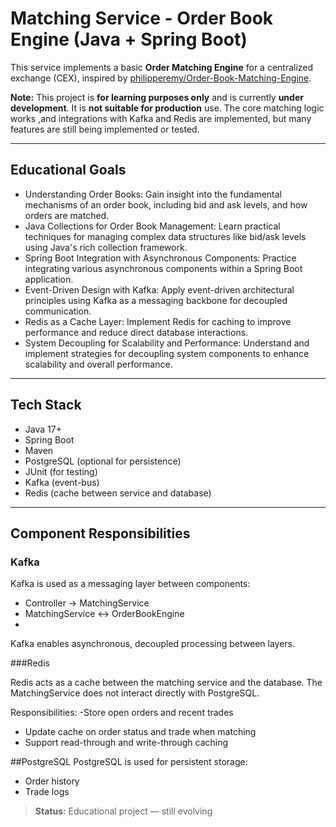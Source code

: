 # Matching Service - Order Book Engine (Java + Spring Boot)

This service implements a basic **Order Matching Engine** for a centralized exchange (CEX), inspired by [philipperemy/Order-Book-Matching-Engine](https://github.com/philipperemy/Order-Book-Matching-Engine).

**Note:** This project is **for learning purposes only** and is currently **under development**. It is **not suitable for production** use. The core matching logic works ,and integrations with Kafka and Redis are implemented, but many features are still being implemented or tested.

---

## Educational Goals
- Understanding Order Books: Gain insight into the fundamental mechanisms of an order book, including bid and ask levels, and how orders are matched.
- Java Collections for Order Book Management: Learn practical techniques for managing complex data structures like bid/ask levels using Java's rich collection framework.
- Spring Boot Integration with Asynchronous Components: Practice integrating various asynchronous components within a Spring Boot application.
- Event-Driven Design with Kafka: Apply event-driven architectural principles using Kafka as a messaging backbone for decoupled communication.
- Redis as a Cache Layer: Implement Redis for caching to improve performance and reduce direct database interactions.
- System Decoupling for Scalability and Performance: Understand and implement strategies for decoupling system components to enhance scalability and overall performance.

---

## Tech Stack

- Java 17+
- Spring Boot
- Maven
- PostgreSQL (optional for persistence)
- JUnit (for testing)
- Kafka (event-bus)
- Redis (cache between service and database)

---

## Component Responsibilities

### Kafka
Kafka is used as a messaging layer between components:
- Controller → MatchingService
- MatchingService ↔ OrderBookEngine
- 
Kafka enables asynchronous, decoupled processing between layers.

###Redis

Redis acts as a cache between the matching service and the database.
The MatchingService does not interact directly with PostgreSQL.

Responsibilities:
-Store open orders and recent trades
- Update cache on order status and trade when matching
- Support read-through and write-through caching

##PostgreSQL
PostgreSQL is used for persistent storage:
- Order history
- Trade logs


> **Status:** Educational project — still evolving


